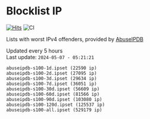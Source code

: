 # Blocklist IP

[![Hits](https://hits.seeyoufarm.com/api/count/incr/badge.svg?url=https%3A%2F%2Fgithub.com%2Fborestad%2Fblocklist-ip%2F&count_bg=%2379C83D&title_bg=%23555555&icon=&icon_color=%23E7E7E7&title=hits&edge_flat=false)](https://hits.seeyoufarm.com)  ![CI](https://img.shields.io/github/workflow/status/borestad/blocklist-ip/CI?style=flat-square)

Lists with worst IPv4 offenders, provided by [AbuseIPDB](https://www.abuseipdb.com/)

<!-- FOOTER-PLACEHOLDER -->
Updated every 5 hours<br>
Last update: `2024-05-07 - 05:21:21`
```
abuseipdb-s100-1d.ipset (22590 ip)
abuseipdb-s100-2d.ipset (27095 ip)
abuseipdb-s100-3d.ipset (29634 ip)
abuseipdb-s100-7d.ipset (36051 ip)
abuseipdb-s100-30d.ipset (56609 ip)
abuseipdb-s100-60d.ipset (81566 ip)
abuseipdb-s100-90d.ipset (103080 ip)
abuseipdb-s100-120d.ipset (125537 ip)
abuseipdb-s100-all.ipset (529179 ip)
```
